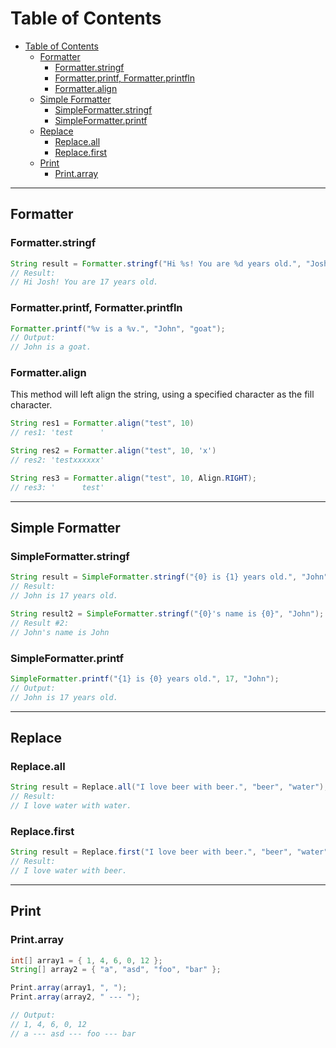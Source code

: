 # Table of Contents
- [Table of Contents](#table-of-contents)
  - [Formatter](#formatter)
    - [Formatter.stringf](#formatterstringf)
    - [Formatter.printf, Formatter.printfln](#formatterprintf-formatterprintfln)
    - [Formatter.align](#formatteralign)
  - [Simple Formatter](#simple-formatter)
    - [SimpleFormatter.stringf](#simpleformatterstringf)
    - [SimpleFormatter.printf](#simpleformatterprintf)
  - [Replace](#replace)
    - [Replace.all](#replaceall)
    - [Replace.first](#replacefirst)
  - [Print](#print)
    - [Print.array](#printarray)

<hr>

## Formatter
### Formatter.stringf
```java
String result = Formatter.stringf("Hi %s! You are %d years old.", "Josh", 17);
// Result:
// Hi Josh! You are 17 years old.
```

### Formatter.printf, Formatter.printfln
```java
Formatter.printf("%v is a %v.", "John", "goat");
// Output:
// John is a goat.
```

### Formatter.align
This method will left align the string, using a specified character as the fill character.
```java
String res1 = Formatter.align("test", 10)
// res1: 'test      '

String res2 = Formatter.align("test", 10, 'x')
// res2: 'testxxxxxx'

String res3 = Formatter.align("test", 10, Align.RIGHT);
// res3: '      test'
```

<hr>

## Simple Formatter
### SimpleFormatter.stringf
```java
String result = SimpleFormatter.stringf("{0} is {1} years old.", "John", 17);
// Result:
// John is 17 years old.

String result2 = SimpleFormatter.stringf("{0}'s name is {0}", "John");
// Result #2:
// John's name is John
```

### SimpleFormatter.printf
```java
SimpleFormatter.printf("{1} is {0} years old.", 17, "John");
// Output:
// John is 17 years old.
```

<hr>

## Replace
### Replace.all
```java
String result = Replace.all("I love beer with beer.", "beer", "water");
// Result:
// I love water with water.
```

### Replace.first
```java
String result = Replace.first("I love beer with beer.", "beer", "water");
// Result:
// I love water with beer.
```

<hr>

## Print
### Print.array
```java
int[] array1 = { 1, 4, 6, 0, 12 };
String[] array2 = { "a", "asd", "foo", "bar" };

Print.array(array1, ", ");
Print.array(array2, " --- ");

// Output:
// 1, 4, 6, 0, 12
// a --- asd --- foo --- bar
```